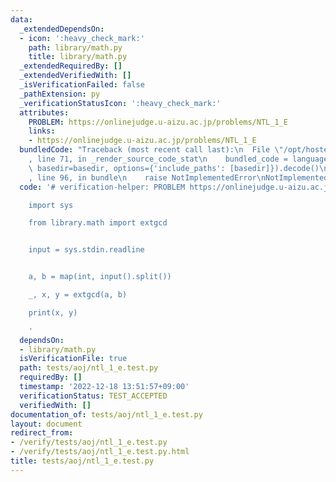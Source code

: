 ```yaml
---
data:
  _extendedDependsOn:
  - icon: ':heavy_check_mark:'
    path: library/math.py
    title: library/math.py
  _extendedRequiredBy: []
  _extendedVerifiedWith: []
  _isVerificationFailed: false
  _pathExtension: py
  _verificationStatusIcon: ':heavy_check_mark:'
  attributes:
    PROBLEM: https://onlinejudge.u-aizu.ac.jp/problems/NTL_1_E
    links:
    - https://onlinejudge.u-aizu.ac.jp/problems/NTL_1_E
  bundledCode: "Traceback (most recent call last):\n  File \"/opt/hostedtoolcache/PyPy/3.7.13/x64/site-packages/onlinejudge_verify/documentation/build.py\"\
    , line 71, in _render_source_code_stat\n    bundled_code = language.bundle(stat.path,\
    \ basedir=basedir, options={'include_paths': [basedir]}).decode()\n  File \"/opt/hostedtoolcache/PyPy/3.7.13/x64/site-packages/onlinejudge_verify/languages/python.py\"\
    , line 96, in bundle\n    raise NotImplementedError\nNotImplementedError\n"
  code: '# verification-helper: PROBLEM https://onlinejudge.u-aizu.ac.jp/problems/NTL_1_E

    import sys

    from library.math import extgcd


    input = sys.stdin.readline


    a, b = map(int, input().split())

    _, x, y = extgcd(a, b)

    print(x, y)

    '
  dependsOn:
  - library/math.py
  isVerificationFile: true
  path: tests/aoj/ntl_1_e.test.py
  requiredBy: []
  timestamp: '2022-12-18 13:51:57+09:00'
  verificationStatus: TEST_ACCEPTED
  verifiedWith: []
documentation_of: tests/aoj/ntl_1_e.test.py
layout: document
redirect_from:
- /verify/tests/aoj/ntl_1_e.test.py
- /verify/tests/aoj/ntl_1_e.test.py.html
title: tests/aoj/ntl_1_e.test.py
---
```

